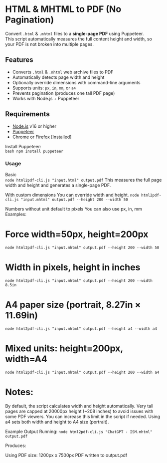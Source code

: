 # HTML & MHTML to PDF (No Pagination)

Convert `.html` & `.mhtml` files to a **single-page PDF** using Puppeteer.  
This script automatically measures the full content height and width, so your PDF is not broken into multiple pages.

## Features

- Converts `.html` & `.mhtml` web archive files to PDF
- Automatically detects page width and height
- Optionally override dimensions with command-line arguments
- Supports units: `px`, `in`, `mm`, or `a4`
- Prevents pagination (produces one tall PDF page)
- Works with Node.js + Puppeteer

## Requirements

- [Node.js](https://nodejs.org/) v16 or higher
- [Puppeteer](https://pptr.dev/)
- Chrome or Firefox [Installed]

Install Puppeteer:  
`bash
npm install puppeteer`

### Usage
Basic  
`node html2pdf-cli.js "input.html" output.pdf`
This measures the full page width and height and generates a single-page PDF.

With custom dimensions
You can override width and height.
`node html2pdf-cli.js "input.mhtml" output.pdf --height 200 --width 50`

Numbers without unit default to pixels
You can also use px, in, mm
Examples:

# Force width=50px, height=200px
`node html2pdf-cli.js "input.mhtml" output.pdf --height 200 --width 50`

# Width in pixels, height in inches
`node html2pdf-cli.js "input.mhtml" output.pdf --height 200 --width 8.5in`

# A4 paper size (portrait, 8.27in × 11.69in)
`node html2pdf-cli.js "input.mhtml" output.pdf --height a4 --width a4`

# Mixed units: height=200px, width=A4
`node html2pdf-cli.js "input.mhtml" output.pdf --height 200 --width a4`

# Notes:  
By default, the script calculates width and height automatically.
Very tall pages are capped at 20000px height (~208 inches) to avoid issues with some PDF viewers. You can increase this limit in the script if needed.
Using a4 sets both width and height to A4 size (portrait).

Example Output
Running:
`node html2pdf-cli.js "ChatGPT - ISM.mhtml" output.pdf`

Produces:

Using PDF size: 1200px x 7500px
PDF written to output.pdf
